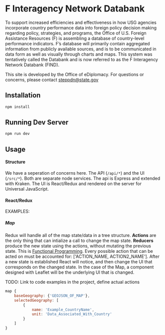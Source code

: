 # F Interagency Network Databank

To support increased efficiencies and effectiveness in how USG agencies incorporate country performance data into foreign policy decision making regarding policy, strategies, and programs, the Office of U.S. Foreign Assistance Resources (F) is assembling a database of country-level performance indicators.  F’s database will primarily contain aggregated information from publicly available sources, and is to be communicated in data form as well as visually through charts and maps.  This system was tentatively called the Databank and is now referred to as the F Interagency Network Databank (FIND).

This site is developed by the Office of eDiplomacy. For questions or concerns, please contact steppdn@state.gov


## Installation

```bash
npm install
```

## Running Dev Server

```bash
npm run dev
```

## Usage

#### Structure

We have a seperation of concerns here. The API (`/api/*`) and the UI (`/src/*`). Both are separate node services. The api is Express and extended with Kraken. The UI is React/Redux and rendered on the server for Universal JavaScript.

#### React/Redux

EXAMPLES:

##### Map

Redux will handle all of the map state/data in a tree structure. **Actions** are the only thing that can intialize a call to change the map state. **Reducers** produce the new state using the actions, without mutating the previous state. This is [Functional Programming](https://en.wikipedia.org/wiki/Functional_programming). Every possible action that can be acted on must be accounted for: ['ACTION_NAME, ACTION2_NAME']. After a new state is established React will notice, and then change the UI that corresponds on the changed state. In the case of the Map, a component designed with Leaflet will be the underlying UI that is changed. 

TODO: Link to code examples in the project, define actual actions

```javascript
map {
	baseGeography: {'GEOJSON_OF_MAP'},
	selectedGeography: [
		{
			name: 'Example_CountryName',
			unit: 'Data_Associated_With_Country'
		}
	]
}
```